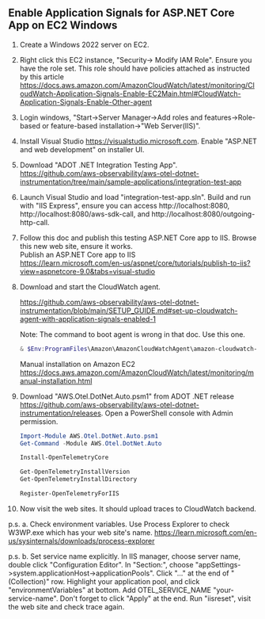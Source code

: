 
## Enable Application Signals for ASP.NET Core App on EC2 Windows

1. Create a Windows 2022 server on EC2.
2. Right click this EC2 instance, "Security-> Modify IAM Role". Ensure you have the role set. This role should have policies attached as instructed by this article https://docs.aws.amazon.com/AmazonCloudWatch/latest/monitoring/CloudWatch-Application-Signals-Enable-EC2Main.html#CloudWatch-Application-Signals-Enable-Other-agent
3. Login windows, "Start->Server Manager->Add roles and features->Role-based or feature-based installation->"Web Server(IIS)".
4. Install Visual Studio https://visualstudio.microsoft.com. Enable "ASP.NET and web development" on installer UI.
5. Download "ADOT .NET Integration Testing App". https://github.com/aws-observability/aws-otel-dotnet-instrumentation/tree/main/sample-applications/integration-test-app
6. Launch Visual Studio and load "integration-test-app.sln". Build and run with "IIS Express", ensure you can access http://localhost:8080, http://localhost:8080/aws-sdk-call, and http://localhost:8080/outgoing-http-call.
7. Follow this doc and publish this testing ASP.NET Core app to IIS. Browse this new web site, ensure it works. <br>
    Publish an ASP.NET Core app to IIS <br>
    https://learn.microsoft.com/en-us/aspnet/core/tutorials/publish-to-iis?view=aspnetcore-9.0&tabs=visual-studio

8. Download and start the CloudWatch agent.

    https://github.com/aws-observability/aws-otel-dotnet-instrumentation/blob/main/SETUP_GUIDE.md#set-up-cloudwatch-agent-with-application-signals-enabled-1
        
    Note: The command to boot agent is wrong in that doc. Use this one.
    ```PowerShell
    & $Env:ProgramFiles\Amazon\AmazonCloudWatchAgent\amazon-cloudwatch-agent-ctl.ps1 -m ec2 -a fetch-config -s -c file:C:\tmp\application-signals-cwagent-config.txt
    ```

    Manual installation on Amazon EC2
    https://docs.aws.amazon.com/AmazonCloudWatch/latest/monitoring/manual-installation.html

9.  Download "AWS.Otel.DotNet.Auto.psm1" from ADOT .NET release https://github.com/aws-observability/aws-otel-dotnet-instrumentation/releases. Open a PowerShell console with Admin permission.
    ```PowerShell
    Import-Module AWS.Otel.DotNet.Auto.psm1
    Get-Command -Module AWS.Otel.DotNet.Auto

    Install-OpenTelemetryCore

    Get-OpenTelemetryInstallVersion
    Get-OpenTelemetryInstallDirectory

    Register-OpenTelemetryForIIS
    ```
10. Now visit the web sites. It should upload traces to CloudWatch backend.

p.s. a. Check environment variables. Use Process Explorer to check W3WP.exe which has your web site's name. https://learn.microsoft.com/en-us/sysinternals/downloads/process-explorer

p.s. b. Set service name explicitly. In IIS manager, choose server name, double click "Configuration Editor". In "Section:", choose "appSettings->system.applicationHost->applicationPools". Click "..." at the end of  "(Collection)" row. Highlight your application pool, and click "environmentVariables" at bottom. Add OTEL_SERVICE_NAME  "your-service-name". Don't forget to click "Apply" at the end. Run "iisreset", visit the web site and check trace again.